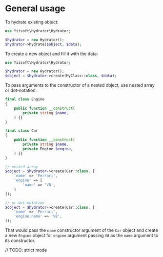 # General usage

To hydrate existing object:

```php
use Yiisoft\Hydrator\Hydrator;

$hydrator = new Hydrator();
$hydrator->hydrate($object, $data);
```

To create a new object and fill it with the data:

```php
use Yiisoft\Hydrator\Hydrator;

$hydrator = new Hydrator();
$object = $hydrator->create(MyClass::class, $data);
```

To pass arguments to the constructor of a nested object, use nested array or dot-notation:

```php
final class Engine
{
    public function __construct(
        private string $name,
    ) {}
}

final class Car
{
    public function __construct(
        private string $name,
        private Engine $engine,
    ) {}
}

// nested array
$object = $hydrator->create(Car::class, [
    'name' => 'Ferrari',
    'engine' => [
        'name' => 'V8',
    ]
]);

// or dot-notation
$object = $hydrator->create(Car::class, [
    'name' => 'Ferrari',
    'engine.name' => 'V8',
]);
```

That would pass the `name` constructor argument of the `Car` object and create a new `Engine` object for `engine`
argument passing `V8` as the `name` argument to its constructor.

// TODO: strict mode

